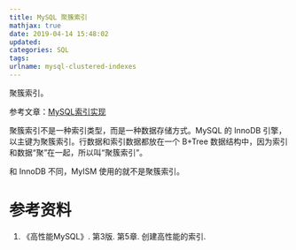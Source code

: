 ```yaml
---
title: MySQL 聚簇索引
mathjax: true
date: 2019-04-14 15:48:02
updated:
categories: SQL
tags:
urlname: mysql-clustered-indexes
---
```


聚簇索引。

<!-- more -->

参考文章：[MySQL索引实现](https://www.cnblogs.com/bonelee/p/6225211.html)

聚簇索引不是一种索引类型，而是一种数据存储方式。MySQL 的 InnoDB 引擎，以主键为聚簇索引。行数据和索引数据都放在一个 B+Tree 数据结构中，因为索引和数据“聚”在一起，所以叫“聚簇索引”。

和 InnoDB 不同，MyISM 使用的就不是聚簇索引。

# 参考资料

1. 《高性能MySQL》. 第3版. 第5章. 创建高性能的索引.